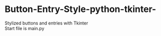# Button-Entry-Style-python-tkinter-
Stylized buttons and entries with Tkinter<br/>
Start file is main.py
